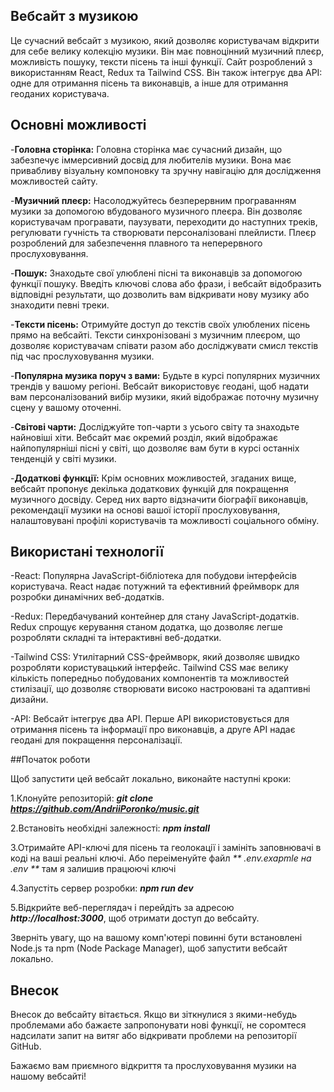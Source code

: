 ## Вебсайт з музикою

Це сучасний вебсайт з музикою, який дозволяє користувачам відкрити для себе велику колекцію музики. Він має повноцінний музичний плеєр, можливість пошуку, тексти пісень та інші функції. Сайт розроблений з використанням React, Redux та Tailwind CSS. Він також інтегрує два API: одне для отримання пісень та виконавців, а інше для отримання геоданих користувача.

## Основні можливості

-**Головна сторінка:** Головна сторінка має сучасний дизайн, що забезпечує іммерсивний досвід для любителів музики. Вона має привабливу візуальну компоновку та зручну навігацію для дослідження можливостей сайту.

-**Музичний плеєр:** Насолоджуйтесь безперервним програванням музики за допомогою вбудованого музичного плеєра. Він дозволяє користувачам програвати, паузувати, переходити до наступних треків, регулювати гучність та створювати персоналізовані плейлисти. Плеєр розроблений для забезпечення плавного та неперервного прослуховування.

-**Пошук:** Знаходьте свої улюблені пісні та виконавців за допомогою функції пошуку. Введіть ключові слова або фрази, і вебсайт відобразить відповідні результати, що дозволить вам відкривати нову музику або знаходити певні треки.

-**Тексти пісень:** Отримуйте доступ до текстів своїх улюблених пісень прямо на вебсайті. Тексти синхронізовані з музичним плеєром, що дозволяє користувачам співати разом або досліджувати смисл текстів під час прослуховування музики.

-**Популярна музика поруч з вами:** Будьте в курсі популярних музичних трендів у вашому регіоні. Вебсайт використовує геодані, щоб надати вам персоналізований вибір музики, який відображає поточну музичну сцену у вашому оточенні.

-**Світові чарти:** Досліджуйте топ-чарти з усього світу та знаходьте найновіші хіти. Вебсайт має окремий розділ, який відображає найпопулярніші пісні у світі, що дозволяє вам бути в курсі останніх тенденцій у світі музики.

-**Додаткові функції:** Крім основних можливостей, згаданих вище, вебсайт пропонує декілька додаткових функцій для покращення музичного досвіду. Серед них варто відзначити біографії виконавців, рекомендації музики на основі вашої історії прослуховування, налаштовувані профілі користувачів та можливості соціального обміну.

## Використані технології

-React: Популярна JavaScript-бібліотека для побудови інтерфейсів користувача. React надає потужний та ефективний фреймворк для розробки динамічних веб-додатків.

-Redux: Передбачуваний контейнер для стану JavaScript-додатків. Redux спрощує керування станом додатка, що дозволяє легше розробляти складні та інтерактивні веб-додатки.

-Tailwind CSS: Утилітарний CSS-фреймворк, який дозволяє швидко розробляти користувацький інтерфейс. Tailwind CSS має велику кількість попередньо побудованих компонентів та можливостей стилізації, що дозволяє створювати високо настроювані та адаптивні дизайни.

-API: Вебсайт інтегрує два API. Перше API використовується для отримання пісень та інформації про виконавців, а друге API надає геодані для покращення персоналізації.

##Початок роботи

Щоб запустити цей вебсайт локально, виконайте наступні кроки:

1.Клонуйте репозиторій: _**git clone https://github.com/AndriiPoronko/music.git**_

2.Встановіть необхідні залежності: _**npm install**_

3.Отримайте API-ключі для пісень та геолокації і замініть заповнювачі в коді на ваші реальні ключі. Або переіменуйте файл _** .env.exapmle на .env **_ там я залишив працюючі ключі

4.Запустіть сервер розробки: _**npm run dev**_

5.Відкрийте веб-переглядач і перейдіть за адресою _**http://localhost:3000**_, щоб отримати доступ до вебсайту.

Зверніть увагу, що на вашому комп'ютері повинні бути встановлені Node.js та npm (Node Package Manager), щоб запустити вебсайт локально.

## Внесок

Внесок до вебсайту вітається. Якщо ви зіткнулися з якими-небудь проблемами або бажаєте запропонувати нові функції, не соромтеся надсилати запит на витяг або відкривати проблеми на репозиторії GitHub.

Бажаємо вам приємного відкриття та прослуховування музики на нашому вебсайті!
